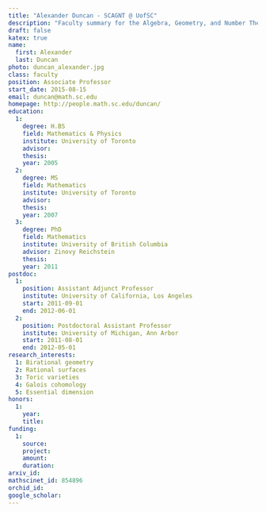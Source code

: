 ```yaml
---
title: "Alexander Duncan - SCAGNT @ UofSC"
description: "Faculty summary for the Algebra, Geometry, and Number Theory research group at the University of South Carolina"
draft: false
katex: true
name: 
  first: Alexander
  last: Duncan
photo: duncan_alexander.jpg
class: faculty
position: Associate Professor
start_date: 2015-08-15
email: duncan@math.sc.edu
homepage: http://people.math.sc.edu/duncan/
education: 
  1:
    degree: H.BS
    field: Mathematics & Physics
    institute: University of Toronto
    advisor:
    thesis: 
    year: 2005
  2:
    degree: MS
    field: Mathematics 
    institute: University of Toronto
    advisor:
    thesis: 
    year: 2007
  3:
    degree: PhD
    field: Mathematics 
    institute: University of British Columbia
    advisor: Zinovy Reichstein
    thesis: 
    year: 2011
postdoc:
  1:
    position: Assistant Adjunct Professor
    institute: University of California, Los Angeles
    start: 2011-09-01
    end: 2012-06-01
  2:
    position: Postdoctoral Assistant Professor
    institute: University of Michigan, Ann Arbor
    start: 2011-08-01
    end: 2012-05-01
research_interests: 
  1: Birational geometry
  2: Rational surfaces
  3: Toric varieties
  4: Galois cohomology
  5: Essential dimension
honors: 
  1:
    year:
    title: 
funding:
  1:
    source:
    project: 
    amount:
    duration:
arxiv_id: 
mathscinet_id: 854896
orchid_id: 
google_scholar: 
---
```

